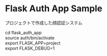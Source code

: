 # Flask Auth App Sample

プロジェクトで作成した顔認証システム

cd flask_auth_app<br>
source auth/bin/activate<br>
export FLASK_APP=project<br>
export FLASK_DEBUG=1<br>
